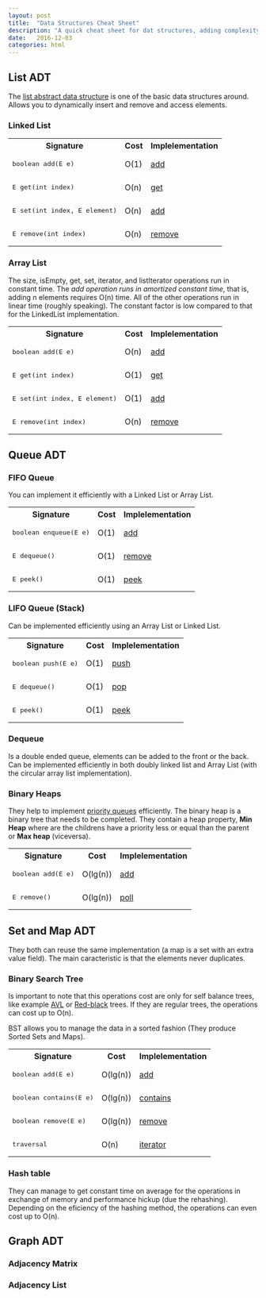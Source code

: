 ```yaml
---
layout: post
title:  "Data Structures Cheat Sheet"
description: "A quick cheat sheet for dat structures, adding complexity and a implementation sample in java"
date:   2016-12-03
categories: html
---
```


## List ADT

The [list abstract data structure](https://goo.gl/mhgkxI) is one of the basic data structures around. Allows you to dynamically insert and remove and access elements.

### Linked List

<table class="table">
  <tr>
    <th class="span6">Signature</th>
    <th class="span3">Cost</th>
    <th class="span3">Implelementation</th>
  </tr>
  <tr>
    <td><pre>boolean add(E e)</pre></td>
    <td>O(1)</td>
    <td><a href="https://docs.oracle.com/javase/7/docs/api/java/util/LinkedList.html#add(E)">add</a></td>
  </tr>
  <tr>
    <td><pre>E get(int index)</pre></td>
    <td>O(n)</td>
    <td><a href="https://docs.oracle.com/javase/7/docs/api/java/util/LinkedList.html#get(int)">get</a></td>
  </tr>
  <tr>
    <td><pre>E set(int index, E element)</pre></td>
    <td>O(n)</td>
    <td><a href="https://docs.oracle.com/javase/7/docs/api/java/util/LinkedList.html#add(int,%20E)">add</a></td>
  </tr>
  <tr>
    <td><pre>E remove(int index)</pre></td>
    <td>O(n)</td>
    <td><a href="https://docs.oracle.com/javase/7/docs/api/java/util/LinkedList.html#remove(int)">remove</a></td>
  </tr>
</table>

### Array List

The size, isEmpty, get, set, iterator, and listIterator operations run in constant time. The *add operation runs in amortized constant time*, that is, adding n elements requires O(n) time. All of the other operations run in linear time (roughly speaking). The constant factor is low compared to that for the LinkedList implementation.

<table class="table">
  <tr>
    <th class="span6">Signature</th>
    <th class="span3">Cost</th>
    <th class="span3">Implelementation</th>
  </tr>
  <tr>
    <td><pre>boolean add(E e)</pre></td>
    <td>O(n)</td>
    <td><a href="https://docs.oracle.com/javase/7/docs/api/java/util/LinkedList.html#add(E)">add</a></td>
  </tr>
  <tr>
    <td><pre>E get(int index)</pre></td>
    <td>O(1)</td>
    <td><a href="https://docs.oracle.com/javase/7/docs/api/java/util/LinkedList.html#get(int)">get</a></td>
  </tr>
  <tr>
    <td><pre>E set(int index, E element)</pre></td>
    <td>O(1)</td>
    <td><a href="https://docs.oracle.com/javase/7/docs/api/java/util/LinkedList.html#add(int,%20E)">add</a></td>
  </tr>
  <tr>
    <td><pre>E remove(int index)</pre></td>
    <td>O(n)</td>
    <td><a href="https://docs.oracle.com/javase/7/docs/api/java/util/LinkedList.html#remove(int)">remove</a></td>
  </tr>
</table>


## Queue ADT

### FIFO Queue

You can implement it efficiently with a Linked List or Array List.

<table class="table">
  <tr>
    <th class="span6">Signature</th>
    <th class="span3">Cost</th>
    <th class="span3">Implelementation</th>
  </tr>
  <tr>
    <td><pre>boolean enqueue(E e)</pre></td>
    <td>O(1)</td>
    <td><a href="https://docs.oracle.com/javase/7/docs/api/java/util/Queue.html#add(E)">add</a></td>
  </tr>
  <tr>
    <td><pre>E dequeue()</pre></td>
    <td>O(1)</td>
    <td><a href="https://docs.oracle.com/javase/7/docs/api/java/util/Queue.html#remove()">remove</a></td>
  </tr>
  <tr>
    <td><pre>E peek()</pre></td>
    <td>O(1)</td>
    <td><a href="https://docs.oracle.com/javase/7/docs/api/java/util/Queue.html#peek()">peek</a></td>
  </tr>
</table>

### LIFO Queue (Stack)

Can be implemented efficiently using an Array List or Linked List.

<table class="table">
  <tr>
    <th class="span6">Signature</th>
    <th class="span3">Cost</th>
    <th class="span3">Implelementation</th>
  </tr>
  <tr>
    <td><pre>boolean push(E e)</pre></td>
    <td>O(1)</td>
    <td><a href="https://docs.oracle.com/javase/7/docs/api/java/util/Stack.html#push(E)">push</a></td>
  </tr>
  <tr>
    <td><pre>E dequeue()</pre></td>
    <td>O(1)</td>
    <td><a href="https://docs.oracle.com/javase/7/docs/api/java/util/Stack.html#pop()">pop</a></td>
  </tr>
  <tr>
    <td><pre>E peek()</pre></td>
    <td>O(1)</td>
    <td><a href="https://docs.oracle.com/javase/7/docs/api/java/util/Stack.html#peek()">peek</a></td>
  </tr>
</table>

### Dequeue

Is a double ended queue, elements can be added to the front or the back. Can be implemented efficiently in both doubly linked list and Array List (with the circular array list implementation).

### Binary Heaps

They help to implement [priority queues](https://docs.oracle.com/javase/7/docs/api/java/util/PriorityQueue.html) efficiently. The binary heap is a binary tree that needs to be completed. They contain a heap property, **Min Heap** where are the childrens have a priority less or equal than the parent or **Max heap** (viceversa).

<table class="table">
  <tr>
    <th class="span6">Signature</th>
    <th class="span3">Cost</th>
    <th class="span3">Implelementation</th>
  </tr>
  <tr>
    <td><pre>boolean add(E e)</pre></td>
    <td>O(lg(n))</td>
    <td><a href="https://docs.oracle.com/javase/7/docs/api/java/util/PriorityQueue.html#add(E)">add</a></td>
  </tr>
  <tr>
    <td><pre>E remove()</pre></td>
    <td>O(lg(n))</td>
    <td><a href="https://docs.oracle.com/javase/7/docs/api/java/util/PriorityQueue.html#poll()">poll</a></td>
  </tr>
</table>

## Set and Map ADT

They both can reuse the same implementation (a map is a set with an extra value field). The main caracteristic is that the elements never duplicates.

### Binary Search Tree

Is important to note that this operations cost are only for self balance trees, like example [AVL](https://en.wikipedia.org/wiki/AVL_tree) or [Red-black](https://en.wikipedia.org/wiki/Red%E2%80%93black_tree) trees. If they are regular trees, the operations can cost up to O(n).

BST allows you to manage the data in a sorted fashion (They produce Sorted Sets and Maps).

<table class="table">
  <tr>
    <th class="span6">Signature</th>
    <th class="span3">Cost</th>
    <th class="span3">Implelementation</th>
  </tr>
  <tr>
    <td><pre>boolean add(E e)</pre></td>
    <td>O(lg(n))</td>
    <td><a href="https://docs.oracle.com/javase/7/docs/api/java/util/TreeSet.html#add(E)">add</a></td>
  </tr>
  <tr>
    <td><pre>boolean contains(E e)</pre></td>
    <td>O(lg(n))</td>
    <td><a href="https://docs.oracle.com/javase/7/docs/api/java/util/TreeSet.html#contains(java.lang.Object)">contains</a></td>
  </tr>
  <tr>
    <td><pre>boolean remove(E e)</pre></td>
    <td>O(lg(n))</td>
    <td><a href="https://docs.oracle.com/javase/7/docs/api/java/util/TreeSet.html#remove(java.lang.Object)">remove</a></td>
  </tr>
  <tr>
    <td><pre>traversal</pre></td>
    <td>O(n)</td>
    <td><a href="https://docs.oracle.com/javase/7/docs/api/java/util/TreeSet.html#iterator()">iterator</a></td>
  </tr>
</table>

### Hash table

They can manage to get constant time on average for the operations in exchange of memory and performance hickup (due the rehashing). Depending on the eficiency of the hashing method, the operations can even cost up to O(n).

## Graph ADT

### Adjacency Matrix

### Adjacency List
